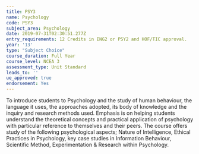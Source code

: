 ```yaml
---
title: PSY3
name: Psychology
code: PSY3
subject_area: Psychology
date: 2019-07-31T02:30:51.277Z
entry_requirements: 12 Credits in ENG2 or PSY2 and HOF/TIC approval.
year: '13'
type: "Subject Choice"
course_duration: Full Year
course_level: NCEA 3
assessment_type: Unit Standard
leads_to: ''
ue_approved: true
endorsement: Yes
---
```

To introduce students to Psychology and the study of human behaviour, the language it uses, the approaches adopted, its body of knowledge and the inquiry and research methods used. Emphasis is on helping students understand the theoretical concepts and practical application of psychology with particular reference to themselves and their peers. The course offers study of the following psychological aspects; Nature of Intelligence, Ethical Practices in Psychology, key case studies in Information Behaviour, Scientific Method, Experimentation & Research within Psychology.
